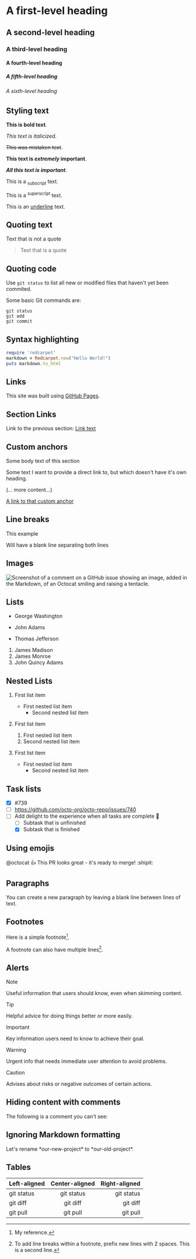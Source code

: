 # A first-level heading

## A second-level heading

### A third-level heading

#### A fourth-level heading

##### A fifth-level heading

###### A sixth-level heading

## Styling text

**This is bold text**.

*This text is italicized*.

~~This was mistaken text~~.

**This text is *extremely* important**.

***All this text is important***.

This is a <sub>subscript</sub> text.

This is a <sup>superscript</sup> text.

This is an <ins>underline</ins> text.

## Quoting text

Text that is not a quote

> Text that is a quote

## Quoting code

Use `git status` to list all new or modified files that haven't yet been commited.

Some basic Git commands are:
```
git status
git add
git commit
```

## Syntax highlighting

```ruby
require 'redcarpet'
markdown = Redcarpet.new("Hello World!")
puts markdown.to_html
```

## Links

This site was built using [GitHub Pages](https://pages.github.com/).

## Section Links

Link to the previous section: [Link text](#links)

## Custom anchors

Some body text of this section

<a name="my-custom-anchor-point"></a>Some text I want to provide a direct link to, but which doesn't have it's own heading.

(... more content...)

[A link to that custom anchor](#my-custom-anchor-point)

## Line breaks

This example

Will have a blank line separating both lines

## Images

![Screenshot of a comment on a GitHub issue showing an image, added in the Markdown, of an Octocat smiling and raising a tentacle.](https://myoctocat.com/assets/images/base-octocat.svg)

## Lists

- George Washington
* John Adams
+ Thomas Jefferson

1. James Madison
2. James Monroe
3. John Quincy Adams

## Nested Lists

1. First list item
   - First nested list item
     - Second nested list item

100. First list item
     1. First nested list item
     1. Second nested list item

100. First list item
     - First nested list item
       - Second nested list item

## Task lists

- [x] #739
- [ ] https://github.com/octo-org/octo-repo/issues/740
- [ ] Add delight to the experience when all tasks are complete :tada:
    - [ ] Subtask that is unfinished
    - [x] Subtask that is finished

## Using emojis

@octocat :+1: This PR looks great - it's ready to merge! :shipit:

## Paragraphs

You can create a new paragraph by leaving a blank line between lines of text.

## Footnotes

Here is a simple footnote[^1].

A footnote can also have multiple lines[^2].

[^1]: My reference.
[^2]: To add line breaks within a footnote, prefix new lines with 2 spaces.
  This is a second line.

## Alerts

> [!NOTE]
> Useful information that users should know, even when skimming content.

> [!TIP]
> Helpful advice for doing things better or more easily.

> [!IMPORTANT]
> Key information users need to know to achieve their goal.

> [!WARNING]
> Urgent info that needs immediate user attention to avoid problems.

> [!CAUTION]
> Advises about risks or negative outcomes of certain actions.

## Hiding content with comments

The following is a comment you can't see: <!-- This content will not appear in the rendered Markdown -->

## Ignoring Markdown formatting

Let's rename \*our-new-project\* to \*our-old-project\*.

## Tables

| Left-aligned | Center-aligned | Right-aligned |
| :---         |     :---:      |          ---: |
| git status   | git status     | git status    |
| git diff     | git diff       | git diff      |
| git pull     | git pull       | git pull      |
